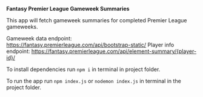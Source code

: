 **Fantasy Premier League Gameweek Summaries**

This app will fetch gameweek summaries for completed Premier League gameweeks. 

Gameweek data endpoint: https://fantasy.premierleague.com/api/bootstrap-static/
Player info endpoint: https://fantasy.premierleague.com/api/element-summary/{player-id}/

To install dependencies run `npm i` in terminal in project folder.

To run the app run `npm index.js` or `nodemon index.js` in terminal in the project folder.